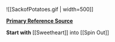![[SackofPotatoes.gif | width=500]]

[**Primary Reference Source**](https://www.youtube.com/watch?v=YY4kByr79Pw)

**Start with**
[[Sweetheart]] into [[Spin Out]]
